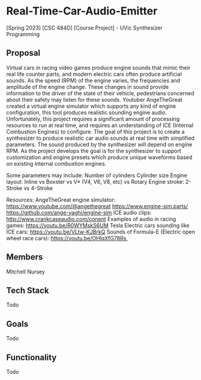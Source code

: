 # Real-Time-Car-Audio-Emitter
[Spring 2023] [CSC 484D] [Course Project] - UVic Synthesizer Programming

## Proposal
Virtual cars in racing video games produce engine sounds that mimic their real life counter parts, and modern electric cars often produce artificial sounds. As the speed (RPM) of the engine varies, the frequencies and amplitude of the engine change. These changes in sound provide information to the driver of the state of their vehicle, pedestrians concerned about their safety may listen for these sounds. Youtuber AngeTheGreat created a virtual engine simulator which supports any kind of engine configuration, this tool produces realistic sounding engine audio. Unfortunately, this project requires a significant amount of processing resources to run at real time, and requires an understanding of ICE (Internal Combustion Engines) to configure. The goal of this project is to create a synthesizer to produce realistic car audio sounds at real time with simplified parameters. The sound produced by the synthesizer will depend on engine RPM. As the project develops the goal is for the synthesizer to support customization and engine presets which produce unique waveforms based on existing internal combustion engines.
 
Some parameters may include:
Number of cylinders
Cylinder size
Engine layout: Inline vs Boxster vs V* (V4, V6, V8, etc) vs Rotary
Engine stroke: 2-Stroke vs 4-Stroke

Resources:
AngeTheGreat engine simulator: https://www.youtube.com/@angethegreat https://www.engine-sim.parts/ https://github.com/ange-yaghi/engine-sim 
ICE audio clips: http://www.crankcaseaudio.com/conent
Examples of audio in racing games: https://youtu.be/R0WYMskS6UM
Tesla Electric cars sounding like ICE cars: https://youtu.be/VLtw-KJBrkQ
Sounds of Formula-E (Electric open wheel race cars): https://youtu.be/OHlqXfG78Rs 

## Members
Mitchell Nursey
 
## Tech Stack
Todo

## Goals
Todo

## Functionality
Todo
